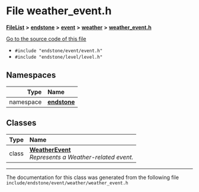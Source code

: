 

# File weather\_event.h



[**FileList**](files.md) **>** [**endstone**](dir_6cf277b678674f97c7a2b6b3b2447b33.md) **>** [**event**](dir_f1d783c0ad83ee143d16e768ebca51c8.md) **>** [**weather**](dir_7fcf87d2683114df01ea446fea23c187.md) **>** [**weather\_event.h**](weather__event_8h.md)

[Go to the source code of this file](weather__event_8h_source.md)



* `#include "endstone/event/event.h"`
* `#include "endstone/level/level.h"`













## Namespaces

| Type | Name |
| ---: | :--- |
| namespace | [**endstone**](namespaceendstone.md) <br> |


## Classes

| Type | Name |
| ---: | :--- |
| class | [**WeatherEvent**](classendstone_1_1WeatherEvent.md) <br>_Represents a Weather-related event._  |



















































------------------------------
The documentation for this class was generated from the following file `include/endstone/event/weather/weather_event.h`

